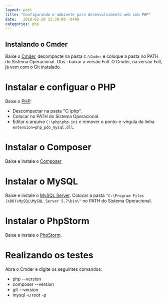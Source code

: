 ```yaml
---
layout: post
title: "Configurando o ambiente para desenvolvimento web com PHP"
date:   2018-02-20 13:39:00 -0400
categories: php
---
```

## Instalando o Cmder
Baixe o [Cmder](http://cmder.net/), decompacte na pasta `C:\Cmder` e coloque a pasta no PATH do Sistema Operacional.
Obs.: baixar a versão Full. O Cmder, na versão Full, já vem com o Git instalado.<br>

# Instalar e configuar o PHP
Baixe o [PHP](http://php.net/downloads.php):
* Descompactar na pasta "C:\php".
* Colocar no PATH do Sistema Operacional.
* Editar o arquivo `C:\php\php.ini` e remover o ponto-e-vírgula da linha `extension=php_pdo_mysql.dll`.

# Instalar o Composer
Baixe e instale o [Composer](https://getcomposer.org/download/)

# Instalar o MySQL
Baixe e instale o [MySQL Server](https://dev.mysql.com/downloads/mysql/). Colocar a pasta `"C:\Program Files (x86)\MySQL\MySQL Server 5.7\bin\"` no PATH do Sistema Operacional.

# Instalar o PhpStorm
Baixe e instale o [PhpStorm](https://www.jetbrains.com/phpstorm/).

# Realizando os testes
Abra o Cmder e digite os seguintes comandos:
* php --version
* composer --version
* git --version
* mysql -u root -p
